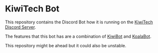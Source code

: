 # KiwiTech Bot

This repository contains the Discord Bot how it is running on the [KiwiTech Discord Server](https://discord.gg/Fnu5ttcdEZ).

The features that this bot has are a combination of [KiwiBot](https://github.com/defnot001/KiwiBot) and [KoalaBot](https://github.com/defnot001/KoalaBot).

This repository might be ahead but it could also be unstable.
